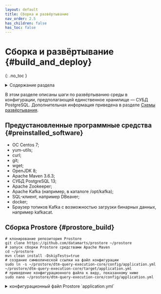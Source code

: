 ```yaml
---
layout: default
title: Сборка и развёртывание
nav_order: 2.5
has_children: false
has_toc: false
---
```


# Сборка и развёртывание {#build_and_deploy}
{: .no_toc }

<details markdown="block">
  <summary>
    Содержание раздела
  </summary>
  {: .text-delta }
1. TOC
{:toc}
</details>

В этом разделе описаны шаги по развёртыванию среды в конфигурации, предполагающей единственное хранилище — СУБД PostgreSQL. 
Дополнительная информация приведена в разделе [Схемы развёртывания](../maintenance/deployment_diagrams/deployment_diagrams.md).

## Предустановленные программные средства {#preinstalled_software}
*   OC Centos 7;
*   yum-utils;
*   curl;
*   git;
*   wget;
*   OpenJDK 8;
*   Apache Maven 3.6.3;
*   СУБД PostgreSQL 13;
*   Apache Zookeeper;
*   Apache Kafka (например, в каталоге /opt/kafka);
*   SQL-клиент, например DBeaver;
*   docker;
*   Браузер топиков Kafka с возможностью загрузки бинарных данных, например kafkacat.

## Сборка Prostore {#prostore_build}

```shell
# клонирование репозитория Prostore
git clone https://github.com/datamarts/prostore ~/prostore
# запуск сборки Prostore средствами Apache Maven
cd ~/prostore
mvn clean install -DskipTests=true
# создание символической ссылки на файл конфигурации
sudo ln -s ~/prostore/dtm-query-execution-core/config/application.yml ~/prostore/dtm-query-execution-core/target/application.yml
# приведение конфигурационного файла к виду, показанному ниже
sudo nano ~/prostore/dtm-query-execution-core/config/application.yml
```
<details markdown="block">
  <summary>
    конфигурационный файл Prostore `application.yml`
  </summary>
  {: .text-delta }
```yml
#
# Copyright © 2021 ProStore
#
# Licensed under the Apache License, Version 2.0 (the "License");
# you may not use this file except in compliance with the License.
# You may obtain a copy of the License at
#
#    http://www.apache.org/licenses/LICENSE-2.0
#
# Unless required by applicable law or agreed to in writing, software
# distributed under the License is distributed on an "AS IS" BASIS,
# WITHOUT WARRANTIES OR CONDITIONS OF ANY KIND, either express or implied.
# See the License for the specific language governing permissions and
# limitations under the License.
#

logging:
  level:
    ru.datamart.prostore.query.execution: ${DTM_LOGGING_LEVEL:TRACE}

server:
  port: ${DTM_METRICS_PORT:8080}

management:
  endpoints:
    enabled-by-default: ${DTM_METRICS_ENABLED:true}
    web:
      exposure:
        include: ${DTM_METRICS_SCOPE:info, health, requests}

core:
  plugins:
    active: ${CORE_PLUGINS_ACTIVE:ADP}

  http:
    port: ${DTM_CORE_HTTP_PORT:9090}
    tcpNoDelay: ${DTM_CORE_HTTP_TCP_NO_DELAY:true}
    tcpFastOpen: ${DTM_CORE_HTTP_TCP_FAST_OPEN:true}
    tcpQuickAck: ${DTM_CORE_HTTP_TCP_QUICK_ACK:true}

  env:
    name: ${DTM_NAME:test}

  restoration:
    autoRestoreState: ${AUTO_RESTORE_STATE:true}

  matviewsync:
    periodMs: ${MATERIALIZED_VIEWS_SYNC_PERIOD_MS:5000}
    retryCount: ${MATERIALIZED_VIEWS_RETRY_COUNT:10}
    maxConcurrent: ${MATERIALIZED_VIEWS_CONCURRENT:2}

  metrics:
    enabled: ${DTM_CORE_METRICS_ENABLED:true}

  datasource:
    edml:
      defaultChunkSize: ${EDML_DEFAULT_CHUNK_SIZE:1000}
      pluginStatusCheckPeriodMs: ${EDML_STATUS_CHECK_PERIOD_MS:1000}
      firstOffsetTimeoutMs: ${EDML_FIRST_OFFSET_TIMEOUT_MS:15000}
      changeOffsetTimeoutMs: ${EDML_CHANGE_OFFSET_TIMEOUT_MS:10000}
    zookeeper:
      connection-string: ${ZOOKEEPER_DS_ADDRESS:localhost}
      connection-timeout-ms: ${ZOOKEEPER_DS_CONNECTION_TIMEOUT_MS:30000}
      session-timeout-ms: ${ZOOKEEPER_DS_SESSION_TIMEOUT_MS:86400000}
      chroot: ${ZOOKEEPER_DS_CHROOT:/adtm}

  kafka:
    producer:
      property:
        key.serializer: org.apache.kafka.common.serialization.StringSerializer
        value.serializer: org.apache.kafka.common.serialization.StringSerializer
    cluster:
      zookeeper:
        connection-string: ${ZOOKEEPER_KAFKA_ADDRESS:localhost}
        connection-timeout-ms: ${ZOOKEEPER_KAFKA_CONNECTION_TIMEOUT_MS:30000}
        session-timeout-ms: ${ZOOKEEPER_KAFKA_SESSION_TIMEOUT_MS:86400000}
        chroot: ${ZOOKEEPER_KAFKA_CHROOT:}
    admin:
      inputStreamTimeoutMs: ${KAFKA_INPUT_STREAM_TIMEOUT_MS:2000}
    status.event.publish:
      enabled: ${KAFKA_STATUS_EVENT_ENABLED:false}
    statusMonitor:
      statusUrl: ${STATUS_MONITOR_URL:http://localhost:9095/status}
      versionUrl: ${STATUS_MONITOR_VERSION_URL:http://localhost:9095/versions}

  vertx:
    blocking-stacktrace-time: ${DTM_VERTX_BLOCKING_STACKTRACE_TIME:1}
    pool:
      worker-pool: ${DTM_CORE_WORKER_POOL_SIZE:20}
      event-loop-pool: ${DTM_CORE_EVENT_LOOP_POOL_SIZE:20}
      task-pool: ${DTM_CORE_TASK_POOL_SIZE:20}
      task-timeout: ${DTM_CORE_TASK_TIMEOUT:86400000}

  cache:
    initialCapacity: ${CACHE_INITIAL_CAPACITY:100000}
    maximumSize: ${CACHE_MAXIMUM_SIZE:100000}
    expireAfterAccessMinutes: ${CACHE_EXPIRE_AFTER_ACCESS_MINUTES:99960}

  delta:
    rollback-status-calls-ms: ${DELTA_ROLLBACK_STATUS_CALLS_MS:2000}

adp:
  datasource:
    user: ${ADP_USERNAME:dtm}
    password: ${ADP_PASS:dtm}
    host: ${ADP_HOST:localhost}
    port: ${ADP_PORT:5432}
    poolSize: ${ADP_MAX_POOL_SIZE:3}
    executorsCount: ${ADP_EXECUTORS_COUNT:3}
    fetchSize: ${ADP_FETCH_SIZE:1000}
    preparedStatementsCacheMaxSize: ${ADP_PREPARED_CACHE_MAX_SIZE:256}
    preparedStatementsCacheSqlLimit: ${ADP_PREPARED_CACHE_SQL_LIMIT:2048}
    preparedStatementsCache: ${ADP_PREPARED_CACHE:true}

  mppw:
    restStartLoadUrl: ${ADP_REST_START_LOAD_URL:http://localhost:8096/newdata/start}
    restStopLoadUrl: ${ADP_REST_STOP_LOAD_URL:http://localhost:8096/newdata/stop}
    restVersionUrl: ${ADP_MPPW_CONNECTOR_VERSION_URL:http://localhost:8096/versions}
    kafkaConsumerGroup: ${ADP_KAFKA_CONSUMER_GROUP:adp-load}

  mppr:
    restLoadUrl: ${ADP_MPPR_QUERY_URL:http://localhost:8094/query}
    restVersionUrl: ${ADP_MPPR_CONNECTOR_VERSION_URL:http://localhost:8094/versions}
```
</details>

Далее конфигурационный файл `application.yml` обозначается термином "конфигурация Prostore".


## Настройка СУБД Postgres {#postgres_setup}

```shell
# создание в СУБД Postgres SUPERUSER-пользователя c именем и паролем,
# указанными в конфигурации Prostore
# (значения параметров (adp:datasource:user) и (adp:datasource:password) соответственно)
cd /
sudo -u postgres psql -c 'CREATE ROLE dtm WITH LOGIN SUPERUSER'
sudo -u postgres psql -c "ALTER ROLE dtm WITH PASSWORD 'dtm'"
# создание базы данных с именем test, указанным в конфигурации Prostore (env: name)
sudo -u postgres psql -c 'CREATE DATABASE test'
# перезапуск сервиса Postgresql
sudo systemctl reload postgresql-13
```

## Сборка и установка коннектора Kafka-Postgres {#kafka_postgres_connector_build_deploy}

```shell
# клонирование репозитория kafka-postgres-connector
git clone https://github.com/datamart/kafka-postgres-connector ~/kafka-postgres-connector
# запуск сборки коннектора kafka-postgres средствами Apache Maven
cd ~/kafka-postgres-connector
mvn clean install -DskipTests=true
# приведение конфигурационных файлов kafka-postgres-writer и kafka-postgres-reader к виду,
# показанному ниже, чтобы значения параметров совпадали со значениями соответствующих параметров конфигурации Prostore
# datasource: postgres: database ~ env: name,
# datasource: postgres: user     ~ adp: datasource: user,
# datasource: postgres: password ~ adp: datasource: password,
# datasource: postgres: hosts    ~ adp: datasource: host, adp: datasource: port
sudo nano ~/kafka-postgres-connector/kafka-postgres-writer/src/main/resources/application.yml
sudo nano ~/kafka-postgres-connector/kafka-postgres-reader/src/main/resources/application.yml
# создание символических ссылок на файлы конфигурации
sudo ln -s ~/kafka-postgres-connector/kafka-postrges-writer/src/main/resources/application.yml ~/kafka-postgres-connector/kafka-postrges-writer/target/application.yml
sudo ln -s ~/kafka-postgres-connector/kafka-postrges-reader/src/main/resources/application.yml ~/kafka-postgres-connector/kafka-postrges-reader/target/application.yml
```
<details markdown="block">
  <summary>
    конфигурационный файл kafka-postgres-writer `application.yml`
  </summary>
  {: .text-delta }
```yml
logging:
  level:
    ru.datamart.kafka: ${LOG_LEVEL:DEBUG}
    org.apache.kafka: ${KAFKA_LOG_LEVEL:INFO}

http:
  port: ${SERVER_PORT:8096}

vertx:
  pools:
    eventLoopPoolSize: ${VERTX_EVENT_LOOP_SIZE:12}
    workersPoolSize: ${VERTX_WORKERS_POOL_SIZE:32}
  verticle:
    query:
      instances: ${QUERY_VERTICLE_INSTANCES:12}
    insert:
      poolSize: ${INSERT_WORKER_POOL_SIZE:32}
      insertPeriodMs: ${INSERT_PERIOD_MS:1000}
      batchSize: ${INSERT_BATCH_SIZE:500}
    consumer:
      poolSize: ${KAFKA_CONSUMER_WORKER_POOL_SIZE:32}
      maxFetchSize: ${KAFKA_CONSUMER_MAX_FETCH_SIZE:10000}
    commit:
      poolSize: ${KAFKA_COMMIT_WORKER_POOL_SIZE:1}
      commitPeriodMs: ${KAFKA_COMMIT_WORKER_COMMIT_PERIOD_MS:1000}

client:
  kafka:
    consumer:
      checkingTimeoutMs: ${KAFKA_CHECKING_TIMEOUT_MS:10000}
      responseTimeoutMs: ${KAFKA_RESPONSE_TIMEOUT_MS:10000}
      consumerSize: ${KAFKA_CONSUMER_SIZE:10}
      closeConsumersTimeout: ${KAFKA_CLOSE_CONSUMER_TIMEOUT:15000}
      property:
        bootstrap.servers: ${KAFKA_BOOTSTRAP_SERVERS:kafka.host:9092}
        group.id: ${KAFKA_CONSUMER_GROUP_ID:postgres-query-execution}
        auto.offset.reset: ${KAFKA_AUTO_OFFSET_RESET:earliest}
        enable.auto.commit: ${KAFKA_AUTO_COMMIT:false}
        auto.commit.interval.ms: ${KAFKA_AUTO_INTERVAL_MS:1000}

datasource:
  postgres:
    database: ${POSTGRES_DB_NAME:test}
    user: ${POSTGRES_USERNAME:dtm}
    password: ${POSTGRES_PASS:dtm}
    hosts: ${POSTGRES_HOSTS:localhost:5432}
    poolSize: ${POSTGRES_POOLSIZE:10}
    preparedStatementsCacheMaxSize: ${POSTGRES_CACHE_MAX_SIZE:256}
    preparedStatementsCacheSqlLimit: ${POSTGRES_CACHE_SQL_LIMIT:2048}
    preparedStatementsCache: ${POSTGRES_CACHE:true}
```
</details>

<details markdown="block">
  <summary>
    конфигурационный файл kafka-postgres-reader `application.yml`
  </summary>
  {: .text-delta }
```yml
logging:
  level:
    ru.datamart.kafka: ${LOG_LEVEL:DEBUG}
    org.apache.kafka: ${KAFKA_LOG_LEVEL:INFO}

http:
  port: ${SERVER_PORT:8094}

vertx:
  pools:
    eventLoopPoolSize: ${VERTX_EVENT_LOOP_SIZE:12}
    workersPoolSize: ${VERTX_WORKERS_POOL_SIZE:32}
  verticle:
    query:
      instances: ${QUERY_VERTICLE_INSTANCES:12}

datasource:
  postgres:
    database: ${POSTGRES_DB_NAME:test}
    user: ${POSTGRES_USERNAME:dtm}
    password: ${POSTGRES_PASS:dtm}
    hosts: ${POSTGRES_HOSTS:localhost:5432}
    poolSize: ${POSTGRES_POOLSIZE:10}
    preparedStatementsCacheMaxSize: ${POSTGRES_CACHE_MAX_SIZE:256}
    preparedStatementsCacheSqlLimit: ${POSTGRES_CACHE_SQL_LIMIT:2048}
    preparedStatementsCache: ${POSTGRES_CACHE:true}
    fetchSize: ${POSTGRES_FETCH_SIZE:1000}

kafka:
  client:
    property:
      key.serializer: org.apache.kafka.common.serialization.ByteArraySerializer
      value.serializer: org.apache.kafka.common.serialization.ByteArraySerializer
```
</details>
## Запуск сервисов Apache Zookeeper и Apache Kafka {#zookeeper_kafka_execution}

```shell
# запуск одного экземпляра сервера ZooKeeper, если он еще не запущен
sudo systemctl start zookeeper
# запуск сервера Kafka и проверка его состояния
sudo systemctl start kafka
sudo systemctl status kafka
```

## Запуск коннектора Kafka-Postgres {#kafka_postgres_execution}

```shell
# запуск kafka-postgres-writer в отдельном окне терминала 
cd ~/kafka-postgres-connector/kafka-postgres-writer/target
java -jar kafka-postgres-writer-<version>.jar
# запуск kafka-postgres-reader в отдельном окне терминала
cd ~/kafka-postgres-connector/kafka-postgres-reader/target
java -jar kafka-postgres-reader-<version>.jar
```

## Запуск службы dtm-status-monitor {#dtm_status_monitor_execution}

```shell
# создание символической ссылки на файл конфигурации dtm-status-monitor
sudo ln -s ~/prostore/dtm-status-monitor/src/main/resources/application.yml ~/prostore/dtm-status-monitor/target/application.yml
# запуск dtm-status-monitor в отдельном окне терминала с указанием порта, заданного в конфигурации Prostore (core:kafka:statusMonitor)
cd ~/prostore/dtm-status-monitor/target
java -Dserver.port=9095 -jar dtm-status-monitor-<version>.jar
```
***Примечание:*** Запуск службы dtm-status-monitor без указания порта `-Dserver.port`
 приведёт к конкуренции с сервисом Prostore за использование последним порта по умолчанию `8080`.

## Запуск Prostore {#prostore_execution}

Запуск со значением по умолчанию (8080) для порта (server:port) в конфигурации Prostore:

```shell
# запуск файла dtm-query-execution-core-<version>.jar (например, dtm-query-execution-core-5.1.0.jar)
cd ~/prostore/dtm-query-execution-core/target
java -jar dtm-query-execution-core-<version>.jar
```

Запуск с иным заданным значением осуществляется путём изменения параметра (server:port) в конфигурации Prostore или задании переменной окружения <DTM_METRICS_PORT>.

## Подключение к Prostore с помощью SQL-клиента {#sql_client_connection}

Порядок подключения описан в разделе [Подключение с помощью SQL-клиента](../working_with_system/connection/connection_via_sql_client/connection_via_sql_client.md).

## Демонстрационный сценарий {#demo_scenario}

### Создание необходимых логических сущностей {#logical_entities_creation}

```sql
-- создание логической базы данных
CREATE DATABASE sales;
-- выбор логической БД по умолчанию
USE sales;
-- создание логической таблицы в БД sales
CREATE TABLE sales (
  id INT NOT NULL,
  transaction_date TIMESTAMP NOT NULL,
  product_code VARCHAR(256) NOT NULL,
  product_units INT NOT NULL,
  store_id INT NOT NULL,
  description VARCHAR(256),
  PRIMARY KEY (id)
)
DISTRIBUTED BY (id);
-- создание внешней таблицы загрузки
CREATE UPLOAD EXTERNAL TABLE sales_ext_upload (
  id INT,
  transaction_date TIMESTAMP,
  product_code VARCHAR(256),
  product_units INT,
  store_id INT,
  description VARCHAR(256)
)
LOCATION  'kafka://localhost:2181/salesTopic'
FORMAT 'AVRO'
MESSAGE_LIMIT 1000;
-- создание логического представления stores_by_sold_products
CREATE VIEW stores_by_sold_products AS
  SELECT store_id, SUM(product_units) AS product_amount
  FROM sales.sales
  GROUP BY store_id
  ORDER BY product_amount DESC
  LIMIT 30;
-- создание внешней таблицы выгрузки в топик Kafka "salesTopicOut"
CREATE DOWNLOAD EXTERNAL TABLE sales.sales_ext_download (
  id INT,
  transaction_date TIMESTAMP,
  product_code VARCHAR(256),
  product_units INT,
  store_id INT,
  description VARCHAR(256)
)
LOCATION  'kafka://localhost:2181/salesTopicOut'
FORMAT 'AVRO'
CHUNK_SIZE 1000;
```

### Создание топика Kafka для последующей загрузки данных {#upload_kafka_topic_creation}

Создание топика Kafka "salesTopic" в терминале:

```shell
cd /opt/kafka/bin
bash kafka-topics.sh --create --replication-factor 1 --partitions 1 --topic salesTopic --zookeeper localhost:2181
```

### Создание бинарного avro-файла kafka_upload_sales.avro из avro-схемы и данных {#avro_file_creation}

<details markdown="block">
  <summary>
    JSON-файл avro-схемы `kafka_upload_sales.avsc`
  </summary>
  {: .text-delta }
```json
{
  "name": "sales",
  "namespace": "sales",
  "type": "record",
  "fields": [
    {
	  "name": "id",
	  "type": "long"
    },
    {
      "name": "transaction_date",
	  "type": {
	    "type": "long",
	    "logicalType": "timestamp-micros"
	  }	
    },
    {
	  "name": "product_code",
	  "type": "string"
    },
    {
	  "name": "product_units",
	  "type": "long"
    },
    {
	  "name": "store_id",
	  "type": "long"
    },
    {
	  "name": "description",
	  "type": "string"
    },
    {
	  "name": "sys_op",
	  "type": "int"
    }
  ]
}
```
</details>

<details markdown="block">
  <summary>
    JSON-файл данных `kafka_upload_sales.json`
  </summary>
  {: .text-delta }
```json
{
  "id": 1000111,
  "transaction_date": 1614269474000000,
  "product_code": "ABC102101",
  "product_units": 2,
  "store_id": 1000012345,
  "description": "Покупка по акции 1+1",
  "sys_op": 0
}
{
  "id": 1000112,
  "transaction_date": 1614334214000000,
  "product_code": "ABC102001",
  "product_units": 1,
  "store_id": 1000000123,
  "description": "Покупка без акций",
  "sys_op": 0
}
{
  "id": 1000020,
  "transaction_date": 1614636614000000,
  "product_code": "ABC102010",
  "product_units": 4,
  "store_id": 1000000123,
  "description": "Покупка по акции 1+1",
  "sys_op": 0
}
```
</details>

<details markdown="block">
  <summary>
    бинарный AVRO-файл `kafka_upload_sales.avro`
  </summary>
  {: .text-delta } 
[Сохранить](./kafka_upload_sales.avro) бинарный файл
</details>

### Загрузка avro-файла kafka_upload_sales.avro {#avro_file_upload}

Загрузка avro-файла kafka_upload_sales.avro в топик Kafka "salesTopic" через терминал с помощью kafkacat:
```shell
#получение docker-образа kafkacat
sudo docker pull edenhill/kcat:1.7.0
#запуск docker-образа kafkacat для загрузки в топик salesTopic
#avro-файла /opt/kafka/sales/kafka_upload_sales.avro
sudo docker run -it --network host \
--volume /opt/kafka/sales/kafka_upload_sales.avro:/data/kafka_upload_sales.avro \
edenhill/kcat:1.7.0 -b localhost:9092 -t salesTopic -P /data/kafka_upload_sales.avro
 ```
 
### Загрузка данных {#data_upload}

```sql
-- открытие новой (горячей) дельты
BEGIN DELTA;
-- запуск загрузки данных в логическую таблицу sales
INSERT INTO sales SELECT * FROM sales.sales_ext_upload;
-- закрытие дельты (фиксация изменений)
COMMIT DELTA;
```

### Вставка данных {#data_upsert}

```sql
-- открытие новой (горячей) дельты
BEGIN DELTA;
-- запуск вставки данных в логическую таблицу sales
INSERT INTO sales.sales
(id, transaction_date, product_code, product_units, store_id, description)
VALUES
(2000111, '2020-05-01 13:14:16', 'ABC202010', 7, 1000000123, 'Покупка без акций'),
(2000112, '2020-05-02 16:13:17', 'ABC202011', 11, 1000000456, 'Покупка без акций'),
(2000113, '2020-05-03 21:15:17', 'ABC202012', 5, 1000000789, 'Покупка без акций'),
(2000114, '2020-05-04 23:03:13', 'ABC202013', 7, 1000000123, 'Покупка без акций'),
(2000115, '2020-05-05 14:10:21', 'ABC202014', 21, 1000000623, 'Покупка без акций'),
(2000116, '2020-06-12 08:43:56', 'ABC202015', 32, 1000000987, 'Покупка без акций');
-- закрытие дельты (фиксация изменений)
COMMIT DELTA;
```

### Выборка данных {#data_selection}

```sql
-- запрос с неявным указанием столбцов и ключевым словом WHERE
SELECT * FROM sales.sales
WHERE store_id = 1000000123;
-- запрос с агрегацией, группировкой и сортировкой данных, а также выбором первых 5 строк
SELECT s.store_id, SUM(s.product_units) AS product_amount
FROM sales.sales AS s
GROUP BY (s.store_id)
ORDER BY product_amount DESC
LIMIT 5;
-- запрос к логическому представлению stores_by_sold_products
SELECT * from stores_by_sold_products;
```

### Выгрузка в топик Kafka {#kafka_topic_download}

```sql
-- запуск выгрузки данных из логической таблицы sales
INSERT INTO sales_ext_download 
SELECT * FROM sales WHERE product_units > 2;
```

### Удаление логических сущностей {#logical_entities_drop}

```sql
-- удаление внешней таблицы загрузки
DROP UPLOAD EXTERNAL TABLE sales_ext_upload;
-- удаление внешней таблицы выгрузки
DROP DOWNLOAD EXTERNAL TABLE sales_ext_download;
```

